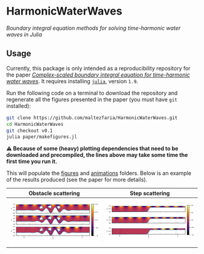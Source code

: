 # HarmonicWaterWaves

*Boundary integral equation methods for solving time-harmonic water waves in
Julia*

## Usage

Currently, this package is only intended as a reproducibility repository for the
paper [*Complex-scaled boundary integral equation for time-harmonic water
waves*](https://arxiv.org/pdf/2310.04127.pdf). It requires installing [`julia`](https://julialang.org/downloads/),
version `1.9`.

Run the following code on a terminal to download the repository and regenerate
all the figures presented in the paper (you must have `git` installed):

```bash
git clone https://github.com/maltezfaria/HarmonicWaterWaves.git
cd HarmonicWaterWaves
git checkout v0.1
julia paper/makefigures.jl
```

**:warning: Because of some (heavy) plotting dependencies that need to be downloaded and
precompiled, the lines above may take some time the first time you run it.**

This will populate the [figures](paper/figure) and [animations](paper/animations) folders.
Below is an example of the results produced (see the paper for more
details).

|      Obstacle scattering       |       Step scattering       |
| :----------------------------: | :-------------------------: |
| ![jelly](jellyfish_fields.gif) | ![step](step_animation.gif) |
